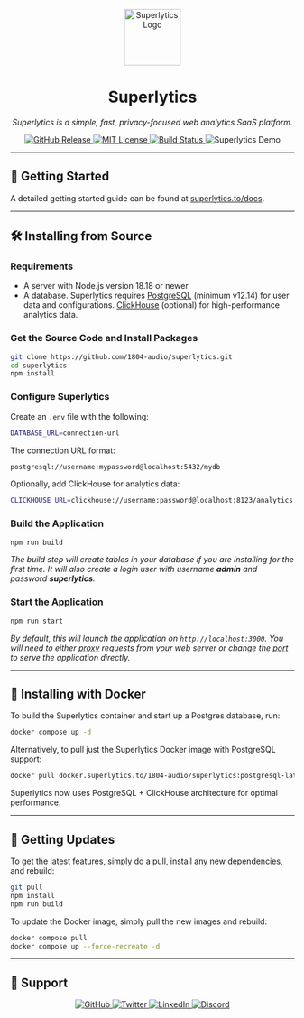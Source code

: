 <p align="center">
  <img src="https://content.superlytics.to/website/images/superlytics-logo.png" alt="Superlytics Logo" width="100">
</p>

<h1 align="center">Superlytics</h1>

<p align="center">
  <i>Superlytics is a simple, fast, privacy-focused web analytics SaaS platform.</i>
</p>

<p align="center">
  <a href="https://github.com/1804-audio/superlytics/releases">
    <img src="https://img.shields.io/github/release/1804-audio/superlytics.svg" alt="GitHub Release" />
  </a>
  <a href="https://github.com/1804-audio/superlytics/blob/master/LICENSE">
    <img src="https://img.shields.io/github/license/1804-audio/superlytics.svg" alt="MIT License" />
  </a>
  <a href="https://github.com/1804-audio/superlytics/actions">
    <img src="https://img.shields.io/github/actions/workflow/status/1804-audio/superlytics/ci.yml" alt="Build Status" />
  </a>
  <a href="https://analytics.superlytics.to/share/LGazGOecbDtaIwDr/superlytics.to" style="text-decoration: none;">
    <img src="https://img.shields.io/badge/Try%20Demo%20Now-Click%20Here-brightgreen" alt="Superlytics Demo" />
  </a>
</p>

---

## 🚀 Getting Started

A detailed getting started guide can be found at [superlytics.to/docs](https://superlytics.to/docs/).

---

## 🛠 Installing from Source

### Requirements

- A server with Node.js version 18.18 or newer
- A database. Superlytics requires [PostgreSQL](https://www.postgresql.org/) (minimum v12.14) for user data and configurations. [ClickHouse](https://clickhouse.com/) (optional) for high-performance analytics data.

### Get the Source Code and Install Packages

```bash
git clone https://github.com/1804-audio/superlytics.git
cd superlytics
npm install
```

### Configure Superlytics

Create an `.env` file with the following:

```bash
DATABASE_URL=connection-url
```

The connection URL format:

```bash
postgresql://username:mypassword@localhost:5432/mydb
```

Optionally, add ClickHouse for analytics data:
```bash
CLICKHOUSE_URL=clickhouse://username:password@localhost:8123/analytics
```

### Build the Application

```bash
npm run build
```

_The build step will create tables in your database if you are installing for the first time. It will also create a login user with username **admin** and password **superlytics**._

### Start the Application

```bash
npm run start
```

_By default, this will launch the application on `http://localhost:3000`. You will need to either [proxy](https://docs.nginx.com/nginx/admin-guide/web-server/reverse-proxy/) requests from your web server or change the [port](https://nextjs.org/docs/api-reference/cli#production) to serve the application directly._

---

## 🐳 Installing with Docker

To build the Superlytics container and start up a Postgres database, run:

```bash
docker compose up -d
```

Alternatively, to pull just the Superlytics Docker image with PostgreSQL support:

```bash
docker pull docker.superlytics.to/1804-audio/superlytics:postgresql-latest
```

Superlytics now uses PostgreSQL + ClickHouse architecture for optimal performance.

---

## 🔄 Getting Updates

To get the latest features, simply do a pull, install any new dependencies, and rebuild:

```bash
git pull
npm install
npm run build
```

To update the Docker image, simply pull the new images and rebuild:

```bash
docker compose pull
docker compose up --force-recreate -d
```

---

## 🛟 Support

<p align="center">
  <a href="https://github.com/1804-audio/superlytics">
    <img src="https://img.shields.io/badge/GitHub--blue?style=social&logo=github" alt="GitHub" />
  </a>
  <a href="https://twitter.com/superlytics_software">
    <img src="https://img.shields.io/badge/Twitter--blue?style=social&logo=twitter" alt="Twitter" />
  </a>
  <a href="https://linkedin.com/company/superlytics-software">
    <img src="https://img.shields.io/badge/LinkedIn--blue?style=social&logo=linkedin" alt="LinkedIn" />
  </a>
  <a href="https://superlytics.to/discord">
    <img src="https://img.shields.io/badge/Discord--blue?style=social&logo=discord" alt="Discord" />
  </a>
</p>

[release-shield]: https://img.shields.io/github/release/1804-audio/superlytics.svg
[releases-url]: https://github.com/1804-audio/superlytics/releases
[license-shield]: https://img.shields.io/github/license/1804-audio/superlytics.svg
[license-url]: https://github.com/1804-audio/superlytics/blob/master/LICENSE
[build-shield]: https://img.shields.io/github/actions/workflow/status/1804-audio/superlytics/ci.yml
[build-url]: https://github.com/1804-audio/superlytics/actions
[github-shield]: https://img.shields.io/badge/GitHub--blue?style=social&logo=github
[github-url]: https://github.com/1804-audio/superlytics
[twitter-shield]: https://img.shields.io/badge/Twitter--blue?style=social&logo=twitter
[twitter-url]: https://twitter.com/superlytics_software
[linkedin-shield]: https://img.shields.io/badge/LinkedIn--blue?style=social&logo=linkedin
[linkedin-url]: https://linkedin.com/company/superlytics-software
[discord-shield]: https://img.shields.io/badge/Discord--blue?style=social&logo=discord
[discord-url]: https://discord.com/invite/4dz4zcXYrQ
